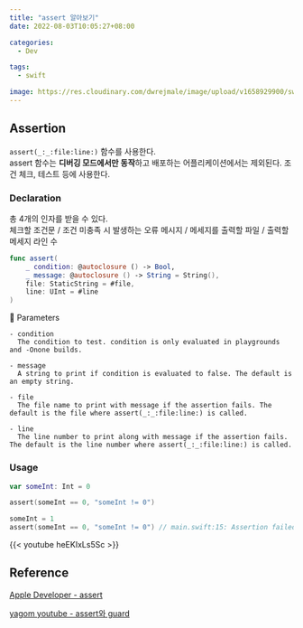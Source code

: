 ```yaml
---
title: "assert 알아보기"
date: 2022-08-03T10:05:27+08:00

categories:
  - Dev

tags:
  - swift

image: https://res.cloudinary.com/dwrejmale/image/upload/v1658929900/swift_dpaoqx.png
---
```


## Assertion

`assert(_:_:file:line:)` 함수를 사용한다.  
assert 함수는 **디버깅 모드에서만 동작**하고 배포하는 어플리케이션에서는 제외된다.
조건 체크, 테스트 등에 사용한다.

### Declaration

총 4개의 인자를 받을 수 있다.  
체크할 조건문 / 조건 미충족 시 발생하는 오류 메시지 / 메세지를 출력할 파일 / 출력할 메세지 라인 수

```swift
func assert(
    _ condition: @autoclosure () -> Bool,
    _ message: @autoclosure () -> String = String(),
    file: StaticString = #file,
    line: UInt = #line
)
```

📖 Parameters

    - condition
      The condition to test. condition is only evaluated in playgrounds and -Onone builds.

    - message
      A string to print if condition is evaluated to false. The default is an empty string.

    - file
      The file name to print with message if the assertion fails. The default is the file where assert(_:_:file:line:) is called.

    - line
      The line number to print along with message if the assertion fails. The default is the line number where assert(_:_:file:line:) is called.

### Usage

```swift
var someInt: Int = 0

assert(someInt == 0, "someInt != 0")

someInt = 1
assert(someInt == 0, "someInt != 0") // main.swift:15: Assertion failed: someInt != 0
```

{{< youtube heEKIxLs5Sc >}}

## Reference

[Apple Developer - assert](<https://developer.apple.com/documentation/swift/assert(_:_:file:line:)>)

[yagom youtube - assert와 guard](https://www.youtube.com/watch?v=heEKIxLs5Sc)
